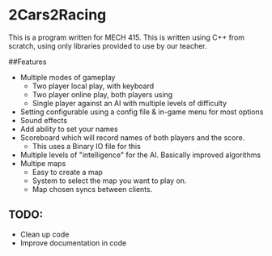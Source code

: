 # 2Cars2Racing
This is a program written for MECH 415. This is written using C++ from scratch, using only libraries provided to use by our teacher. 

##Features
- Multiple modes of gameplay
    - Two player local play, with keyboard
    - Two player online play, both players using 
    - Single player against an AI with multiple levels of difficulty
- Setting configurable using a config file & in-game menu for most options 
- Sound effects
- Add ability to set your names
- Scoreboard which will record names of both players and the score.
    - This uses a Binary IO file for this   
- Multiple levels of "intelligence" for the AI. Basically improved algorithms 
- Multipe maps
    - Easy to create a map
    - System to select the map you want to play on. 
    - Map chosen syncs between clients. 

## TODO:
- Clean up code
- Improve documentation in code